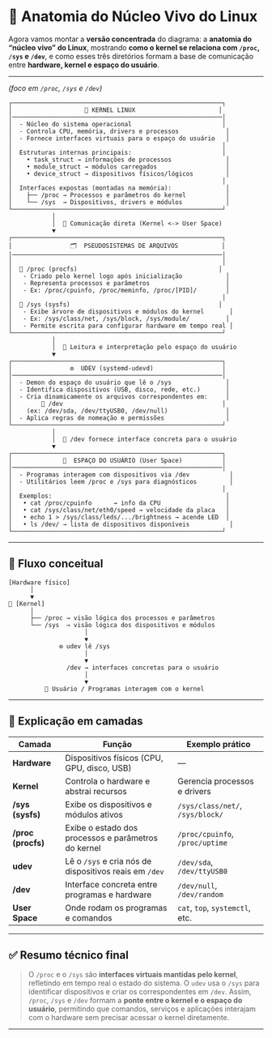 # 🧬 **Anatomia do Núcleo Vivo do Linux**

Agora vamos montar a **versão concentrada** do diagrama:
a **anatomia do “núcleo vivo” do Linux**, mostrando **como o kernel se relaciona com `/proc`, `/sys` e `/dev`**, e como esses três diretórios formam a base de comunicação entre **hardware, kernel e espaço do usuário**.

---

*(foco em `/proc`, `/sys` e `/dev`)*

```
┌──────────────────────────────────────────────────────────┐
│                    🧠 KERNEL LINUX                       │
│──────────────────────────────────────────────────────────│
│  - Núcleo do sistema operacional                         │
│  - Controla CPU, memória, drivers e processos             │
│  - Fornece interfaces virtuais para o espaço do usuário   │
│                                                          │
│  Estruturas internas principais:                         │
│    • task_struct → informações de processos               │
│    • module_struct → módulos carregados                   │
│    • device_struct → dispositivos físicos/lógicos         │
│                                                          │
│  Interfaces expostas (montadas na memória):               │
│    ├── /proc → Processos e parâmetros do kernel           │
│    └── /sys  → Dispositivos, drivers e módulos            │
└──────────────────────────────────────────────────────────┘
            │
            │  🔁 Comunicação direta (Kernel <-> User Space)
            ▼
┌──────────────────────────────────────────────────────────┐
│                🗂️  PSEUDOSISTEMAS DE ARQUIVOS            │
│──────────────────────────────────────────────────────────│
│                                                          │
│  📂 /proc (procfs)                                       │
│   - Criado pelo kernel logo após inicialização            │
│   - Representa processos e parâmetros                     │
│   - Ex: /proc/cpuinfo, /proc/meminfo, /proc/[PID]/        │
│                                                          │
│  📂 /sys (sysfs)                                         │
│   - Exibe árvore de dispositivos e módulos do kernel       │
│   - Ex: /sys/class/net, /sys/block, /sys/module/          │
│   - Permite escrita para configurar hardware em tempo real │
└──────────────────────────────────────────────────────────┘
            │
            │  🔄 Leitura e interpretação pelo espaço do usuário
            ▼
┌──────────────────────────────────────────────────────────┐
│                ⚙️  UDEV (systemd-udevd)                   │
│──────────────────────────────────────────────────────────│
│  - Demon do espaço do usuário que lê o /sys               │
│  - Identifica dispositivos (USB, disco, rede, etc.)       │
│  - Cria dinamicamente os arquivos correspondentes em:     │
│        📂 /dev                                            │
│    (ex: /dev/sda, /dev/ttyUSB0, /dev/null)                │
│  - Aplica regras de nomeação e permissões                 │
└──────────────────────────────────────────────────────────┘
            │
            │  🔁 /dev fornece interface concreta para o usuário
            ▼
┌──────────────────────────────────────────────────────────┐
│              👤  ESPAÇO DO USUÁRIO (User Space)           │
│──────────────────────────────────────────────────────────│
│  - Programas interagem com dispositivos via /dev           │
│  - Utilitários leem /proc e /sys para diagnósticos         │
│                                                          │
│  Exemplos:                                                │
│   • cat /proc/cpuinfo      → info da CPU                  │
│   • cat /sys/class/net/eth0/speed → velocidade da placa   │
│   • echo 1 > /sys/class/leds/.../brightness → acende LED  │
│   • ls /dev/ → lista de dispositivos disponíveis           │
└──────────────────────────────────────────────────────────┘
```

---

## 🧩 **Fluxo conceitual**

```
[Hardware físico]
      │
      ▼
🧠 [Kernel]
      │
      ├── /proc → visão lógica dos processos e parâmetros
      └── /sys  → visão lógica dos dispositivos e módulos
                     │
                     ▼
              ⚙️ udev lê /sys
                     │
                     ▼
                /dev → interfaces concretas para o usuário
                     │
                     ▼
          🧍 Usuário / Programas interagem com o kernel
```

---

## 🧠 **Explicação em camadas**

| Camada             | Função                                                 | Exemplo prático                  |
| ------------------ | ------------------------------------------------------ | -------------------------------- |
| **Hardware**       | Dispositivos físicos (CPU, GPU, disco, USB)            | —                                |
| **Kernel**         | Controla o hardware e abstrai recursos                 | Gerencia processos e drivers     |
| **/sys (sysfs)**   | Exibe os dispositivos e módulos ativos                 | `/sys/class/net/`, `/sys/block/` |
| **/proc (procfs)** | Exibe o estado dos processos e parâmetros do kernel    | `/proc/cpuinfo`, `/proc/uptime`  |
| **udev**           | Lê o `/sys` e cria nós de dispositivos reais em `/dev` | `/dev/sda`, `/dev/ttyUSB0`       |
| **/dev**           | Interface concreta entre programas e hardware          | `/dev/null`, `/dev/random`       |
| **User Space**     | Onde rodam os programas e comandos                     | `cat`, `top`, `systemctl`, etc.  |

---

## ✅ **Resumo técnico final**

> O `/proc` e o `/sys` são **interfaces virtuais mantidas pelo kernel**, refletindo em tempo real o estado do sistema.
> O `udev` usa o `/sys` para identificar dispositivos e criar os correspondentes em `/dev`.
> Assim, `/proc`, `/sys` e `/dev` formam a **ponte entre o kernel e o espaço do usuário**, permitindo que comandos, serviços e aplicações interajam com o hardware sem precisar acessar o kernel diretamente.

---
